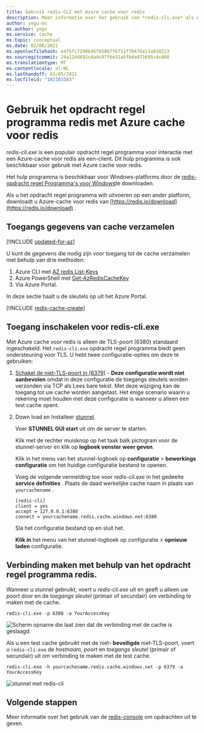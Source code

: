 ```yaml
---
title: Gebruik redis-CLI met Azure cache voor redis
description: Meer informatie over het gebruik van *redis-cli.exe* als een opdracht regel programma voor interactie met een Azure-cache voor redis als een-client
author: yegu-ms
ms.author: yegu
ms.service: cache
ms.topic: conceptual
ms.date: 02/08/2021
ms.openlocfilehash: e4f5fc7290b45f65067f6711f70476e13a010223
ms.sourcegitcommit: 24a12d4692c4a4c97f6e31a5fbda971695c4cd68
ms.translationtype: MT
ms.contentlocale: nl-NL
ms.lasthandoff: 03/05/2021
ms.locfileid: "102183383"
---
```

# <a name="use-the-redis-command-line-tool-with-azure-cache-for-redis"></a>Gebruik het opdracht regel programma redis met Azure cache voor redis

*redis-cli.exe* is een populair opdracht regel programma voor interactie met een Azure-cache voor redis als een-client. Dit hulp programma is ook beschikbaar voor gebruik met Azure cache voor redis.

Het hulp programma is beschikbaar voor Windows-platforms door de [redis-opdracht regel Programma's voor Windows](https://github.com/MSOpenTech/redis/releases/)te downloaden. 

Als u het opdracht regel programma wilt uitvoeren op een ander platform, downloadt u Azure-cache voor redis van [https://redis.io/download](https://redis.io/download) .

## <a name="gather-cache-access-information"></a>Toegangs gegevens van cache verzamelen

[!INCLUDE [updated-for-az](../../includes/updated-for-az.md)]

U kunt de gegevens die nodig zijn voor toegang tot de cache verzamelen met behulp van drie methoden:

1. Azure CLI met [AZ redis List-Keys](/cli/azure/redis#az-redis-list-keys)
2. Azure PowerShell met [Get-AzRedisCacheKey](/powershell/module/az.rediscache/Get-AzRedisCacheKey)
3. Via Azure Portal.

In deze sectie haalt u de sleutels op uit het Azure Portal.

[!INCLUDE [redis-cache-create](../../includes/redis-cache-access-keys.md)]


## <a name="enable-access-for-redis-cliexe"></a>Toegang inschakelen voor redis-cli.exe

Met Azure cache voor redis is alleen de TLS-poort (6380) standaard ingeschakeld. Het `redis-cli.exe` opdracht regel programma biedt geen ondersteuning voor TLS. U hebt twee configuratie-opties om deze te gebruiken:

1. [Schakel de niet-TLS-poort in (6379)](cache-configure.md#access-ports)  -  **Deze configuratie wordt niet aanbevolen** omdat in deze configuratie de toegangs sleutels worden verzonden via TCP als Lees bare tekst. Met deze wijziging kan de toegang tot uw cache worden aangetast. Het enige scenario waarin u rekening moet houden met deze configuratie is wanneer u alleen een test cache opent.

2. Down load en Installeer [stunnel](https://www.stunnel.org/downloads.html).

    Voer **STUNNEL GUI start** uit om de server te starten.

    Klik met de rechter muisknop op het taak balk pictogram voor de stunnel-server en klik op **logboek venster weer geven**.

    Klik in het menu van het stunnel-logboek op **configuratie**  >  **bewerkings configuratie** om het huidige configuratie bestand te openen.

    Voeg de volgende vermelding toe voor *redis-cli.exe* in het gedeelte **service definities** . Plaats de daad werkelijke cache naam in plaats van `yourcachename` . 

    ```
    [redis-cli]
    client = yes
    accept = 127.0.0.1:6380
    connect = yourcachename.redis.cache.windows.net:6380
    ```

    Sla het configuratie bestand op en sluit het. 
  
    **Klik in** het menu van het stunnel-logboek op configuratie  >  **opnieuw laden** configuratie.


## <a name="connect-using-the-redis-command-line-tool"></a>Verbinding maken met behulp van het opdracht regel programma redis.

Wanneer u stunnel gebruikt, voert u *redis-cli.exe* uit en geeft u alleen uw *poort* door en de *toegangs sleutel* (primair of secundair) om verbinding te maken met de cache.

```
redis-cli.exe -p 6380 -a YourAccessKey
```

![Scherm opname die laat zien dat de verbinding met de cache is geslaagd.](media/cache-how-to-redis-cli-tool/cache-redis-cli-stunnel.png)

Als u een test cache gebruikt met de niet- **beveiligde** niet-TLS-poort, voert u `redis-cli.exe` de *hostnaam*, *poort* en *toegangs sleutel* (primair of secundair) uit om verbinding te maken met de test cache.

```
redis-cli.exe -h yourcachename.redis.cache.windows.net -p 6379 -a YourAccessKey
```

![stunnel met redis-cli](media/cache-how-to-redis-cli-tool/cache-redis-cli-non-ssl.png)




## <a name="next-steps"></a>Volgende stappen

Meer informatie over het gebruik van de [redis-console](cache-configure.md#redis-console) om opdrachten uit te geven.